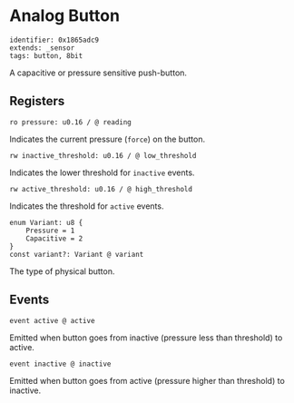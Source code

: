 # Analog Button

    identifier: 0x1865adc9
    extends: _sensor
    tags: button, 8bit

A capacitive or pressure sensitive push-button.

## Registers

    ro pressure: u0.16 / @ reading

Indicates the current pressure (``force``) on the button.

    rw inactive_threshold: u0.16 / @ low_threshold
    
Indicates the lower threshold for ``inactive`` events.

    rw active_threshold: u0.16 / @ high_threshold
    
Indicates the threshold for ``active`` events.

    enum Variant: u8 {
        Pressure = 1
        Capacitive = 2
    }
    const variant?: Variant @ variant

The type of physical button.

## Events

    event active @ active

Emitted when button goes from inactive (pressure less than threshold) to active.

    event inactive @ inactive

Emitted when button goes from active (pressure higher than threshold) to inactive.
